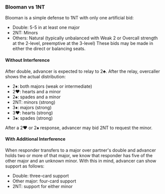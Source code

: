 ### Blooman vs 1NT
Blooman is a simple defense to 1NT with only one artificial bid:
   * Double: 5-5 in at least one major
   * 2NT: Minors
   * Others: Natural (typically unbalanced with Weak 2 or Overcall strength at the 2-level, preemptive at the 3-level)
These bids may be made in either the direct or balancing seats.

#### Without Interference
After double, advancer is expected to relay to 2♣. 
After the relay, overcaller shows the actual distribution:
   * 2♦: both majors (weak or intermediate)
   * 2♥: hearts and a minor 
   * 2♠: spades and a minor
   * 2NT: minors (strong)
   * 3♦: majors (strong)
   * 3♥: hearts (strong)
   * 3♠: spades (strong)

After a 2♥ or 2♠ response, advancer may bid 2NT to request the minor.

#### With Additional Interference
When responder transfers to a major over partner's double and 
advancer holds two or more of that major, 
we know that responder has five of the other major and an unknown minor.
With this in mind, advancer can show support as follows:
   * Double: three-card support
   * Other major: four-card support
   * 2NT: support for either minor
